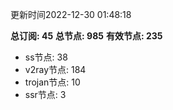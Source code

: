 更新时间2022-12-30 01:48:18

**总订阅: 45**
**总节点: 985**
**有效节点: 235**
- ss节点: 38
- v2ray节点: 184
- trojan节点: 10
- ssr节点: 3
